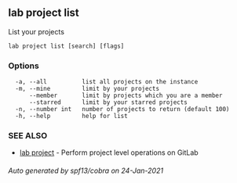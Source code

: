 ## lab project list

List your projects

```
lab project list [search] [flags]
```

### Options

```
  -a, --all          list all projects on the instance
  -m, --mine         limit by your projects
      --member       limit by projects which you are a member
      --starred      limit by your starred projects
  -n, --number int   number of projects to return (default 100)
  -h, --help         help for list
```

### SEE ALSO

* [lab project](lab_project.md)	 - Perform project level operations on GitLab

###### Auto generated by spf13/cobra on 24-Jan-2021
